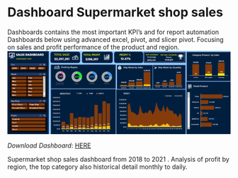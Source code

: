 # Dashboard Supermarket shop sales 
Dashboards contains the most important KPI’s and for report automation 
Dashboards below using advanced excel, pivot, and slicer pivot. Focusing on sales and profit performance of the product and region.
![](https://github.com/Haniaghnia/Hani_Portfolio/blob/main/Excel/Dashboard%20Supermarket.PNG)

*Download Dashboard*: [HERE](https://github.com/Haniaghnia/Hani_Portfolio/blob/43c360f5d108201e06cfdb8530f282912ddb46b5/Excel/Dasboard%20Sales%20Supermarket.xlsx)

Supermarket shop sales dashboard from 2018 to 2021 . Analysis of profit by region, the top category also historical detail monthly to daily.

